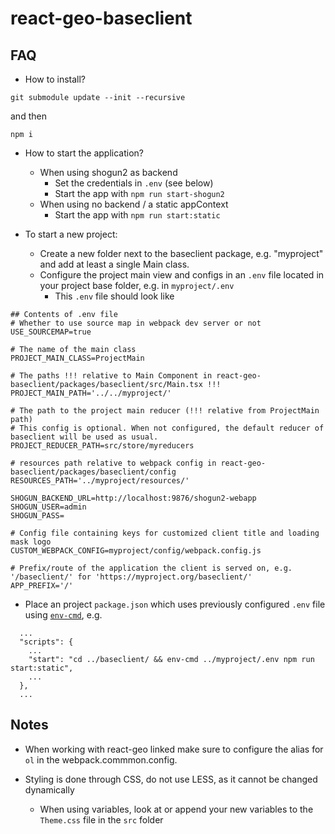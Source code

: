 # react-geo-baseclient #

## FAQ

* How to install?

`git submodule update --init --recursive`

and then

`npm i`

* How to start the application?

  * When using shogun2 as backend
    * Set the credentials in `.env` (see below)
    * Start the app with `npm run start-shogun2`
  * When using no backend / a static appContext
    * Start the app with `npm run start:static`

* To start a new project:
  * Create a new folder next to the baseclient package, e.g. "myproject" and add at least a single Main class.
  * Configure the project main view and configs in an `.env` file located in your project base folder, e.g. in `myproject/.env`
    * This `.env` file should look like
```
## Contents of .env file
# Whether to use source map in webpack dev server or not
USE_SOURCEMAP=true

# The name of the main class
PROJECT_MAIN_CLASS=ProjectMain

# The paths !!! relative to Main Component in react-geo-baseclient/packages/baseclient/src/Main.tsx !!!
PROJECT_MAIN_PATH='../../myproject/'

# The path to the project main reducer (!!! relative from ProjectMain path)
# This config is optional. When not configured, the default reducer of baseclient will be used as usual.
PROJECT_REDUCER_PATH=src/store/myreducers

# resources path relative to webpack config in react-geo-baseclient/packages/baseclient/config
RESOURCES_PATH='../myproject/resources/'

SHOGUN_BACKEND_URL=http://localhost:9876/shogun2-webapp
SHOGUN_USER=admin
SHOGUN_PASS=

# Config file containing keys for customized client title and loading mask logo
CUSTOM_WEBPACK_CONFIG=myproject/config/webpack.config.js

# Prefix/route of the application the client is served on, e.g. '/baseclient/' for 'https://myproject.org/baseclient/'
APP_PREFIX='/'

```
  * Place an project `package.json` which uses previously configured `.env` file using [`env-cmd`](https://www.npmjs.com/package/env-cmd), e.g.
```
  ...
  "scripts": {
    ...
    "start": "cd ../baseclient/ && env-cmd ../myproject/.env npm run start:static",
    ...
  },
  ...
```

## Notes

* When working with react-geo linked make sure to configure the alias for `ol`
  in the webpack.commmon.config.

* Styling is done through CSS, do not use LESS, as it cannot be changed dynamically
  * When using variables, look at or append your new variables to the `Theme.css` file in the `src` folder
